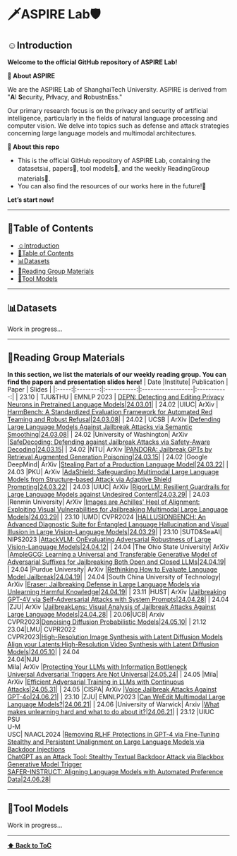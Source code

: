 # 🗡ASPIRE Lab🛡️

## <a name="introduction"></a> ☺️Introduction

**Welcome to the official GitHub repository of ASPIRE Lab!**

**🔭 About ASPIRE**

We are the ASPIRE Lab of ShanghaiTech University. ASPIRE is derived from "**A**I **S**ecurity, **P**r**I**vacy, and **R**obustn**E**ss." 

Our primary research focus is on the privacy and security of artificial intelligence, particularly in the fields of natural language processing and computer vision. We delve into topics such as defense and attack strategies concerning large language models and multimodal architectures.

**🚩 About this repo**
- This is the official GitHub repository of ASPIRE Lab, containing the datasets📊, papers📑, tool models🤖, and the weekly ReadingGroup materials📖.
- You can also find the resources of our works here in the future!🌟

**Let’s start now!**

---

## <a name="table-of-contents">🧭Table of Contents

- [☺️Introduction](#introduction)
- [🚀Table of Contents](#table-of-contents)
- [📊Datasets](#datasets)
- [📖Reading Group Materials](#reading-group-materials)
- [🤖Tool Models](#tool-models)
 


---
## 📊Datasets


Work in progress...

---
## 📖Reading Group Materials
**In this section, we list the materials of our weekly reading group. You can find the papers and presentation slides here!**
| Date  |Institute| Publication |        Paper        |    Slides   |
|:-----:|:--------:|:-----------:|:------------------|:-----------:|
| 23.10 | TJU&THU | EMNLP 2023  | [DEPN: Detecting and Editing Privacy Neurons in Pretrained Language Models](https://arxiv.org/pdf/2310.20138.pdf)|[24.03.01](https://github.com/LabASPIRE/LabASPIRE/blob/main/ReadingGroup/Slide/DEPN.pdf)|
| 24.02 |UIUC| ArXiv | [HarmBench: A Standardized Evaluation Framework for Automated Red Teaming and Robust Refusal](https://arxiv.org/pdf/2402.04249.pdf)|[24.03.08](https://github.com/LabASPIRE/LabASPIRE/blob/main/ReadingGroup/Slide/HarmBench.pdf)|
| 24.02 | UCSB | ArXiv |[Defending Large Language Models Against Jailbreak Attacks via Semantic Smoothing](https://arxiv.org/pdf/2402.16192.pdf)|[24.03.08](https://github.com/LabASPIRE/LabASPIRE/blob/main/ReadingGroup/Slide/Semantic%20Smoothing%20.pdf)|
| 24.02 |University of Washington| ArXiv |[SafeDecoding: Defending against Jailbreak Attacks via Safety-Aware Decoding](https://arxiv.org/pdf/2402.08983.pdf)|[24.03.15](https://github.com/LabASPIRE/LabASPIRE/blob/main/ReadingGroup/Slide/SafeDecoding%26PANDORA.pdf)|
| 24.02 |NTU| ArXiv |[PANDORA: Jailbreak GPTs by Retrieval Augmented Generation Poisoning](https://arxiv.org/pdf/2402.08416.pdf)|[24.03.15](https://github.com/LabASPIRE/LabASPIRE/blob/main/ReadingGroup/Slide/SafeDecoding%26PANDORA.pdf)|
| 24.02 |Google DeepMind| ArXiv |[Stealing Part of a Production Language Model](https://arxiv.org/pdf/2403.06634.pdf)|[24.03.22](https://github.com/LabASPIRE/LabASPIRE/blob/main/ReadingGroup/Slide/Stealing%20Part%20of%20a%20Production%20Language%20Model.pdf)|
| 24.03 |PKU| ArXiv |[AdaShield: Safeguarding Multimodal Large Language Models from Structure-based Attack via Adaptive Shield Prompting](https://arxiv.org/pdf/2403.09513.pdf)|[24.03.22](https://github.com/LabASPIRE/LabASPIRE/blob/main/ReadingGroup/Slide/Adashield.pdf)|
| 24.03 |UIUC| ArXiv |[RigorLLM: Resilient Guardrails for Large Language Models against Undesired Content](https://arxiv.org/pdf/2403.13031.pdf)|[24.03.29](https://github.com/LabASPIRE/LabASPIRE/blob/main/ReadingGroup/Slide/RigorLLM%26HADES.pdf)|
| 24.03 |Renmin University| ArXiv |[Images are Achilles' Heel of Alignment: Exploiting Visual Vulnerabilities for Jailbreaking Multimodal Large Language Models](https://arxiv.org/pdf/2403.09792.pdf)|[24.03.29](https://github.com/LabASPIRE/LabASPIRE/blob/main/ReadingGroup/Slide/RigorLLM%26HADES.pdf)|
| 23.10 |UMD| CVPR2024 |[HALLUSIONBENCH: An Advanced Diagnostic Suite for Entangled Language Hallucination and Visual Illusion in Large Vision-Language Models](https://arxiv.org/pdf/2310.14566.pdf)|[24.03.29](https://github.com/LabASPIRE/LabASPIRE/blob/main/ReadingGroup/Slide/HallusionBench.pdf)|
| 23.10 |SUTD&SeaAI| NIPS2023 |[AttackVLM: OnEvaluating Adversarial Robustness of Large Vision-Language Models](https://arxiv.org/pdf/2310.14566.pdf)|[24.04.12](https://github.com/LabASPIRE/LabASPIRE/blob/main/ReadingGroup/Slide/AttackVLM.pdf)|
| 24.04 |The Ohio State University| ArXiv |[AmpleGCG: Learning a Universal and Transferable Generative Model of Adversarial Suffixes for Jailbreaking Both Open and Closed LLMs](https://arxiv.org/pdf/2404.07921.pdf)|[24.04.19](https://github.com/LabASPIRE/LabASPIRE/blob/main/ReadingGroup/Slide/RethinkEval%26AmpleGCG.pdf)|
| 24.04 |Purdue University| ArXiv |[Rethinking How to Evaluate Language Model Jailbreak](https://arxiv.org/pdf/2404.06407.pdf)|[24.04.19](https://github.com/LabASPIRE/LabASPIRE/blob/main/ReadingGroup/Slide/RethinkEval%26AmpleGCG.pdf)|
| 24.04 |South China University of Technology| ArXiv |[Eraser: Jailbreaking Defense in Large Language Models via Unlearning Harmful Knowledge](https://arxiv.org/pdf/2404.05880.pdf)|[24.04.19](https://github.com/LabASPIRE/LabASPIRE/blob/main/ReadingGroup/Slide/Eraser.pdf)|
| 23.11 |HUST| ArXiv |[Jailbreaking GPT-4V via Self-Adversarial Attacks with System Prompts](https://arxiv.org/pdf/2311.09127)|[24.04.28](https://github.com/LabASPIRE/LabASPIRE/blob/main/ReadingGroup/Slide/SASP.pdf)|
| 24.04 |ZJU| ArXiv |[JailbreakLens: Visual Analysis of Jailbreak Attacks Against Large Language Models](https://arxiv.org/pdf/2404.08793)|[24.04.28](https://github.com/LabASPIRE/LabASPIRE/blob/main/ReadingGroup/Slide/JailbreakLens.pdf)|
| 20.06|UCB| Arxiv<br>CVPR2023|[Denoising Diffusion Probabilistic Models](https://arxiv.org/pdf/2006.11239)|[24.05.10](https://github.com/LabASPIRE/LabASPIRE/blob/main/ReadingGroup/Slide/DDPM.pdf)|
| 21.12<br>23.04|LMU| CVPR2022<br>CVPR2023|[High-Resolution Image Synthesis with Latent Diffusion Models](https://arxiv.org/pdf/2112.10752) <br>[Align your Latents:High-Resolution Video Synthesis with Latent Diffusion Models](https://arxiv.org/pdf/2112.10752)|[24.05.10](https://github.com/LabASPIRE/LabASPIRE/blob/main/ReadingGroup/Slide/Dive%20into%20Diffusion%20Models.pdf)|
| 24.04<br>24.04|NJU<br>Mila| ArXiv |[Protecting Your LLMs with Information Bottleneck](https://arxiv.org/pdf/2404.13968)<br>[Universal Adversarial Triggers Are Not Universal](https://arxiv.org/pdf/2404.16020)|[24.05.24](https://github.com/LabASPIRE/LabASPIRE/blob/main/ReadingGroup/Slide/Transferability_Info-bottleneck.pdf)|
| 24.05 |Mila| ArXiv |[Efficient Adversarial Training in LLMs with Continuous Attacks](https://arxiv.org/pdf/2405.15589)|[24.05.31](https://github.com/LabASPIRE/LabASPIRE/blob/main/ReadingGroup/Slide/Efficient%20Adversarial%20Training.pdf)|
| 24.05 |CISPA| ArXiv |[Voice Jailbreak Attacks Against GPT-4o](https://arxiv.org/pdf/2405.19103)|[24.06.21](https://github.com/LabASPIRE/LabASPIRE/blob/main/ReadingGroup/Slide/Voice%20Jailbreak%20Attack%20against%20GPT-4o.pdf)|
| 23.10 |ZJU| EMNLP2023 |[Can WeEdit Multimodal Large Language Models?](https://arxiv.org/pdf/2310.08475)|[24.06.21](https://github.com/LabASPIRE/LabASPIRE/blob/main/ReadingGroup/Slide/Edit%20Multimodal%20Large%20Language%20Models.pdf)|
| 24.06 |University of Warwick| Arxiv |[What makes unlearning hard and what to do about it?](https://arxiv.org/pdf/2406.01257)|[24.06.21](https://github.com/LabASPIRE/LabASPIRE/blob/main/ReadingGroup/Slide/What%20makes%20unlearning%20hard%20and%20what%20to%20do%20about%20it.pdf)|
| 23.12 |UIUC<br>PSU<br>U-M<br>USC| NAACL2024 |[Removing RLHF Protections in GPT-4 via Fine-Tuning](https://arxiv.org/pdf/2311.05553)<br>[Stealthy and Persistent Unalignment on Large Language Models via Backdoor Injections](https://arxiv.org/pdf/2312.00027)<br>[ChatGPT as an Attack Tool: Stealthy Textual Backdoor Attack via Blackbox Generative Model Trigger](https://arxiv.org/pdf/2304.14475)<br>[SAFER-INSTRUCT: Aligning Language Models with Automated Preference Data](https://arxiv.org/pdf/2311.08685)|[24.06.28](https://github.com/LabASPIRE/LabASPIRE/blob/main/ReadingGroup/Slide/Pre_NAACL2024.pdf)|

---
## 🤖Tool Models
Work in progress...

---
**[⬆ Back to ToC](#table-of-contents)**
